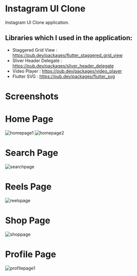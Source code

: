 #  Instagram UI Clone
Instagram UI Clone application.


##  Libraries which I used in the application:
- Staggered Grid View : https://pub.dev/packages/flutter_staggered_grid_view
- Sliver Header Delegate : https://pub.dev/packages/sliver_header_delegate
- Video Player : https://pub.dev/packages/video_player
- Flutter SVG : https://pub.dev/packages/flutter_svg


#  Screenshots

# Home Page 
![homepage1](https://user-images.githubusercontent.com/72046458/163695621-f0c3db85-d58a-4195-8d0f-fbc8f4934c6d.png)
![homepage2](https://user-images.githubusercontent.com/72046458/163695643-0830af55-0235-466a-bfcc-7b1442242642.png)
# Search Page
![searchpage](https://user-images.githubusercontent.com/72046458/163695661-4b965760-11b6-4e32-a5d5-1b2441b86b7e.png)
# Reels Page
![reelspage](https://user-images.githubusercontent.com/72046458/163695674-5d857450-cb7c-43b9-bec7-3241883d46b1.png)
# Shop Page
![shoppage](https://user-images.githubusercontent.com/72046458/163695677-8bfbdd2f-2334-48ae-8ec3-321ef450d5d5.png)
# Profile Page
![profilepage1](https://user-images.githubusercontent.com/72046458/163695681-4eb4511a-8698-4ca8-a0ae-549598be6c97.png)
